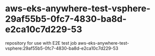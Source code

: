 # aws-eks-anywhere-test-vsphere-29af55b5-0fc7-4830-ba8d-e2ca10c7d229-53
repository for use with E2E test job aws-eks-anywhere-test-vsphere:29af55b5-0fc7-4830-ba8d-e2ca10c7d229-53
